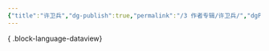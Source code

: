 ```yaml
---
{"title":"许卫兵","dg-publish":true,"permalink":"/3 作者专辑/许卫兵/","dgPassFrontmatter":true,"noteIcon":""}
---
```




{ .block-language-dataview}